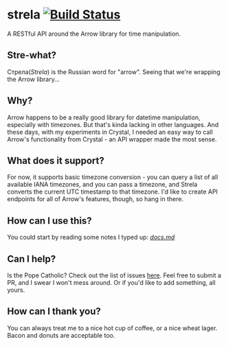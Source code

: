 # strela [![Build Status](https://travis-ci.org/rudimk/strela.svg?branch=master)](https://travis-ci.org/rudimk/strela)
A RESTful API around the Arrow library for time manipulation.

## Stre-what?
Cтрела(*Strela*) is the Russian word for "arrow". Seeing that we're wrapping the Arrow library...

## Why?
Arrow happens to be a really good library for datetime manipulation, especially with timezones. But that's kinda lacking
in other languages. And these days, with my experiments in Crystal, I needed an easy way to call Arrow's functionality from Crystal - 
an API wrapper made the most sense.

## What does it support?
For now, it supports basic timezone conversion - you can query a list of all available IANA timezones, and you can pass a timezone,
and Strela converts the current UTC timestamp to that timezone. I'd like to create API endpoints for all of Arrow's features, though,
so hang in there. 

## How can I use this?
You could start by reading some notes I typed up: [*docs.md*](https://github.com/rudimk/strela/blob/master/docs.md)

## Can I help?
Is the Pope Catholic?
Check out the list of issues [here](https://github.com/rudimk/strela/issues). Feel free to submit a PR, and I swear I won't mess around. Or if you'd like to add something, all
yours.

## How can I thank you?
You can always treat me to a nice hot cup of coffee, or a nice wheat lager. Bacon and donuts are acceptable too.
